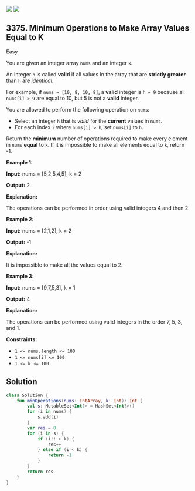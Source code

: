 [![](https://img.shields.io/github/stars/javadev/LeetCode-in-Kotlin?label=Stars&style=flat-square)](https://github.com/javadev/LeetCode-in-Kotlin)
[![](https://img.shields.io/github/forks/javadev/LeetCode-in-Kotlin?label=Fork%20me%20on%20GitHub%20&style=flat-square)](https://github.com/javadev/LeetCode-in-Kotlin/fork)

## 3375\. Minimum Operations to Make Array Values Equal to K

Easy

You are given an integer array `nums` and an integer `k`.

An integer `h` is called **valid** if all values in the array that are **strictly greater** than `h` are _identical_.

For example, if `nums = [10, 8, 10, 8]`, a **valid** integer is `h = 9` because all `nums[i] > 9` are equal to 10, but 5 is not a **valid** integer.

You are allowed to perform the following operation on `nums`:

*   Select an integer `h` that is _valid_ for the **current** values in `nums`.
*   For each index `i` where `nums[i] > h`, set `nums[i]` to `h`.

Return the **minimum** number of operations required to make every element in `nums` **equal** to `k`. If it is impossible to make all elements equal to `k`, return -1.

**Example 1:**

**Input:** nums = [5,2,5,4,5], k = 2

**Output:** 2

**Explanation:**

The operations can be performed in order using valid integers 4 and then 2.

**Example 2:**

**Input:** nums = [2,1,2], k = 2

**Output:** \-1

**Explanation:**

It is impossible to make all the values equal to 2.

**Example 3:**

**Input:** nums = [9,7,5,3], k = 1

**Output:** 4

**Explanation:**

The operations can be performed using valid integers in the order 7, 5, 3, and 1.

**Constraints:**

*   `1 <= nums.length <= 100`
*   `1 <= nums[i] <= 100`
*   `1 <= k <= 100`

## Solution

```kotlin
class Solution {
    fun minOperations(nums: IntArray, k: Int): Int {
        val s: MutableSet<Int?> = HashSet<Int?>()
        for (i in nums) {
            s.add(i)
        }
        var res = 0
        for (i in s) {
            if (i!! > k) {
                res++
            } else if (i < k) {
                return -1
            }
        }
        return res
    }
}
```